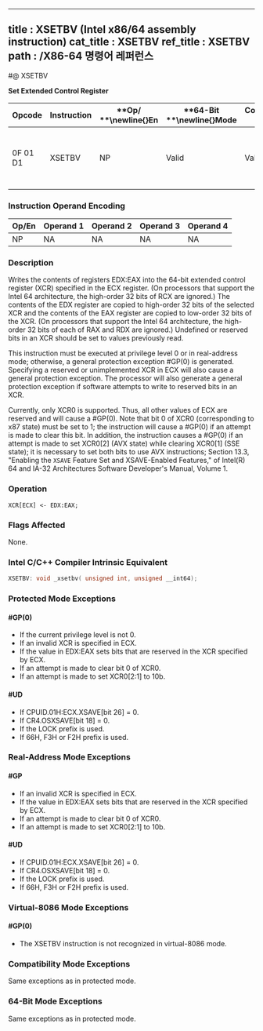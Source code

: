 ----------------------------
title : XSETBV (Intel x86/64 assembly instruction)
cat_title : XSETBV
ref_title : XSETBV
path : /X86-64 명령어 레퍼런스
----------------------------
#@ XSETBV

**Set Extended Control Register**

|**Opcode**|**Instruction**|**Op/ **\newline{}**En**|**64-Bit **\newline{}**Mode**|**Compat/**\newline{}**Leg Mode**|**Description**|
|----------|---------------|------------------------|-----------------------------|---------------------------------|---------------|
|0F 01 D1|XSETBV|NP|Valid|Valid|Write the value in EDX:EAX to the XCR specified by ECX.|
### Instruction Operand Encoding


|Op/En|Operand 1|Operand 2|Operand 3|Operand 4|
|-----|---------|---------|---------|---------|
|NP|NA|NA|NA|NA|
### Description


Writes the contents of registers EDX:EAX into the 64-bit extended control register (XCR) specified in the ECX register. (On processors that support the Intel 64 architecture, the high-order 32 bits of RCX are ignored.) The contents of the EDX register are copied to high-order 32 bits of the selected XCR and the contents of the EAX register are copied to low-order 32 bits of the XCR. (On processors that support the Intel 64 architecture, the high-order 32 bits of each of RAX and RDX are ignored.) Undefined or reserved bits in an XCR should be set to values previously read.

This instruction must be executed at privilege level 0 or in real-address mode; otherwise, a general protection exception #GP(0) is generated. Specifying a reserved or unimplemented XCR in ECX will also cause a general protection exception. The processor will also generate a general protection exception if software attempts to write to reserved bits in an XCR.

Currently, only XCR0 is supported. Thus, all other values of ECX are reserved and will cause a #GP(0). Note that bit 0 of XCR0 (corresponding to x87 state) must be set to 1; the instruction will cause a #GP(0) if an attempt is made to clear this bit. In addition, the instruction causes a #GP(0) if an attempt is made to set XCR0[2] (AVX state) while clearing XCR0[1] (SSE state); it is necessary to set both bits to use AVX instructions; Section 13.3, "Enabling the `XSAVE` Feature Set and XSAVE-Enabled Features," of Intel(R) 64 and IA-32 Architectures Software Developer's Manual, Volume 1.


### Operation

```info-verb
XCR[ECX] <- EDX:EAX;
```
### Flags Affected


None.


### Intel C/C++ Compiler Intrinsic Equivalent

```cpp
XSETBV: void _xsetbv( unsigned int, unsigned __int64);
```

### Protected Mode Exceptions

#### #GP(0)
* If the current privilege level is not 0.
* If an invalid XCR is specified in ECX.
* If the value in EDX:EAX sets bits that are reserved in the XCR specified by ECX.
* If an attempt is made to clear bit 0 of XCR0.
* If an attempt is made to set XCR0[2:1] to 10b.

#### #UD
* If CPUID.01H:ECX.XSAVE[bit 26] = 0.
* If CR4.OSXSAVE[bit 18] = 0.
* If the LOCK prefix is used.
* If 66H, F3H or F2H prefix is used.

### Real-Address Mode Exceptions

#### #GP
* If an invalid XCR is specified in ECX.
* If the value in EDX:EAX sets bits that are reserved in the XCR specified by ECX.
* If an attempt is made to clear bit 0 of XCR0.
* If an attempt is made to set XCR0[2:1] to 10b.

#### #UD
* If CPUID.01H:ECX.XSAVE[bit 26] = 0.
* If CR4.OSXSAVE[bit 18] = 0.
* If the LOCK prefix is used.
* If 66H, F3H or F2H prefix is used.

### Virtual-8086 Mode Exceptions

#### #GP(0)
* The XSETBV instruction is not recognized in virtual-8086 mode.

### Compatibility Mode Exceptions



Same exceptions as in protected mode.


### 64-Bit Mode Exceptions



Same exceptions as in protected mode.

